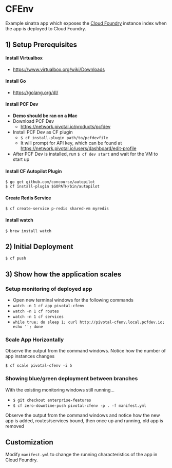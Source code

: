 # CFEnv

Example sinatra app which exposes the [Cloud Foundry](http://cloudfoundry.org) instance index when the app is deployed to Cloud Foundry.

## 1) Setup Prerequisites
#### Install Virtualbox
* https://www.virtualbox.org/wiki/Downloads

#### Install Go
* https://golang.org/dl/

#### Install PCF Dev
* __Demo should be ran on a Mac__
* Download PCF Dev
  * https://network.pivotal.io/products/pcfdev
* Install PCF Dev as CF plugin
  * ```$ cf install-plugin path/to/pcfdevfile```
  * It will prompt for API key, which can be found at https://network.pivotal.io/users/dashboard/edit-profile
* After PCF Dev is installed, run ```$ cf dev start``` and wait for the VM to start up

#### Install CF Autopilot Plugin
```
$ go get github.com/concourse/autopilot
$ cf install-plugin $GOPATH/bin/autopilot
```

#### Create Redis Service
```
$ cf create-service p-redis shared-vm myredis
```

#### Install watch
```
$ brew install watch
```


## 2) Initial Deployment

```
$ cf push
```


## 3) Show how the application scales

### Setup monitoring of deployed app
* Open new terminal windows for the following commands
 * ```watch -n 1 cf app pivotal-cfenv```
 * ```watch -n 1 cf routes```
 * ```watch -n 1 cf services```
 * ```while true; do sleep 1; curl http://pivotal-cfenv.local.pcfdev.io; echo ''; done```

### Scale App Horizontally
Observe the output from the command windows. Notice how the number of app instances changes
```
$ cf scale pivotal-cfenv -i 5
```

### Showing blue/green deployment between branches
With the existing monitoring windows still running...
* ```$ git checkout enterprise-features```
* ```$ cf zero-downtime-push pivotal-cfenv -p . -f manifest.yml```

Observe the output from the command windows and notice how the new app is added, routes/services bound, then once up and running, old app is removed

## Customization

Modify `manifest.yml` to change the running characteristics of the app in Cloud Foundry.

